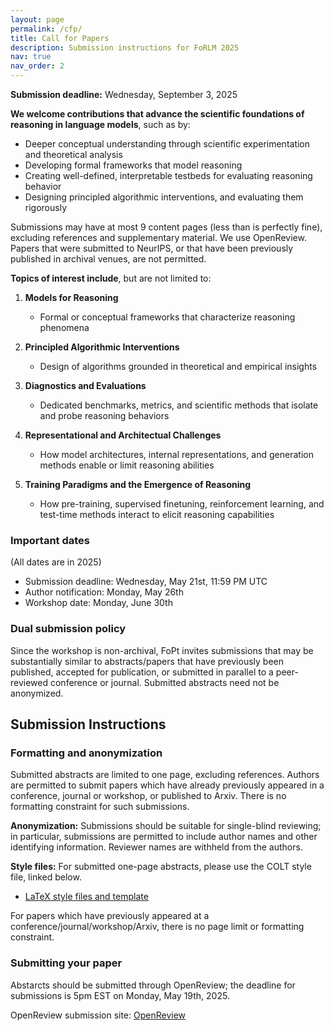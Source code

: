 ```yaml
---
layout: page
permalink: /cfp/
title: Call for Papers
description: Submission instructions for FoRLM 2025
nav: true
nav_order: 2
---
```


**Submission deadline:** Wednesday, September 3, 2025

**We welcome contributions that advance the scientific foundations of reasoning in language models**, such as by:
- Deeper conceptual understanding through scientific experimentation and theoretical analysis
- Developing formal frameworks that model reasoning
- Creating well-defined, interpretable testbeds for evaluating reasoning behavior
- Designing principled algorithmic interventions, and evaluating them rigorously

Submissions may have at most 9 content pages (less than is perfectly fine), excluding references and supplementary material.
We use OpenReview.
Papers that were submitted to NeurIPS, or that have been previously published in archival venues, are not permitted.


**Topics of interest include**, but are not limited to:

1. **Models for Reasoning**
    - Formal or conceptual frameworks that characterize reasoning phenomena

2. **Principled Algorithmic Interventions**
    - Design of algorithms grounded in theoretical and empirical insights

3. **Diagnostics and Evaluations**
    - Dedicated benchmarks, metrics, and scientific methods that isolate and probe reasoning behaviors

4. **Representational and Architectual Challenges**
    - How model architectures, internal representations, and generation methods enable or limit reasoning abilities

5. **Training Paradigms and the Emergence of Reasoning**
    - How pre-training, supervised finetuning, reinforcement learning, and test-time methods interact to elicit reasoning capabilities

### Important dates
(All dates are in 2025)

- Submission deadline: Wednesday, May 21st, 11:59 PM UTC
- Author notification: Monday, May 26th
- Workshop date: Monday, June 30th

### Dual submission policy

Since the workshop is non-archival, FoPt invites submissions that may be substantially similar to abstracts/papers that have previously been published, accepted for publication, or submitted in parallel to a peer-reviewed conference or journal. Submitted abstracts need not be anonymized.

## Submission Instructions

### Formatting and anonymization

Submitted abstracts are limited to one page, excluding references. Authors are permitted to submit papers which have already previously appeared in a conference, journal or workshop, or published to Arxiv. There is no formatting constraint for such submissions.

<!-- An additional supplementary file may be uploaded that can include unlimited appendices. Appendices must be uploaded as a separate file. -->

<!-- All details, proofs and derivations required to substantiate the results must be included in the submission, or possibly in the appendices. However, submissions will be judged primarily based on the main paper (without appendices), and so enough details, including proof details, must be provided in the main text to convince the reviewers of the submissions’ merits. -->

**Anonymization:** Submissions should be suitable for single-blind reviewing; in particular, submissions are permitted to include author names and other identifying information. Reviewer names are withheld from the authors.

**Style files:** For submitted one-page abstracts, please use the COLT style file, linked below.

- [LaTeX style files and template](https://learningtheory.org/colt2025/COLT2025_style.zip)

For papers which have previously appeared at a conference/journal/workshop/Arxiv, there is no page limit or formatting constraint.

### Submitting your paper

Abstarcts should be submitted through OpenReview; the deadline for submissions is 5pm EST on Monday, May 19th, 2025.

OpenReview submission site: [OpenReview](https://openreview.net/group?id=learningtheory.org/COLT/2025/Workshop/FoPt#tab-your-consoles)
